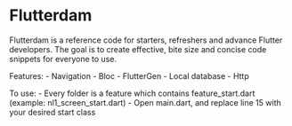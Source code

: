 # Flutterdam

Flutterdam is a reference code for starters, refreshers and advance Flutter developers.
The goal is to create effective, bite size and concise code snippets for everyone to use.

Features:
    - Navigation
    - Bloc
    - FlutterGen
    - Local database
    - Http

To use:
    - Every folder is a feature which contains feature_start.dart (example: nl1_screen_start.dart)
    - Open main.dart, and replace line 15 with your desired start class
